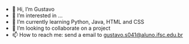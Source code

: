 - 👋 Hi, I’m Gustavo
- 👀 I’m interested in ...
- 🌱 I’m currently learning Python, Java, HTML and CSS
- 💞️ I’m looking to collaborate on a project
- 📫 How to reach me: send a email to gustavo.s041@aluno.ifsc.edu.br

<!---
GustavoBrDev/GustavoBrDev is a ✨ special ✨ repository because its `README.md` (this file) appears on your GitHub profile.
You can click the Preview link to take a look at your changes.
--->
